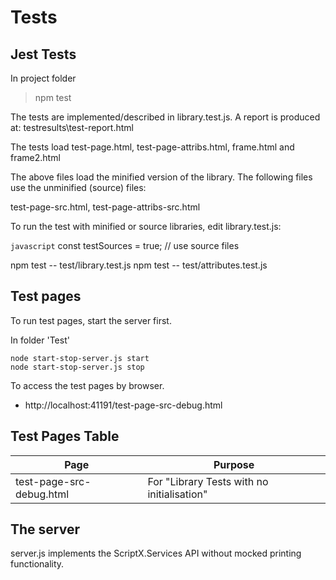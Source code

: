 # Tests

## Jest Tests
In project folder

> npm test

The tests are implemented/described in library.test.js. A report is produced at: testresults\test-report.html

The tests load test-page.html, test-page-attribs.html, frame.html and frame2.html

The above files load the minified version of the library. The following files use the unminified (source) files:

test-page-src.html, test-page-attribs-src.html

To run the test with minified or source libraries, edit library.test.js:

`javascript` const testSources = true; // use source files

npm test -- test/library.test.js
npm test -- test/attributes.test.js

## Test pages

To run test pages, start the server first.

In folder 'Test'
	
	node start-stop-server.js start
	node start-stop-server.js stop

To access the test pages by browser.

- http://localhost:41191/test-page-src-debug.html

## Test Pages Table

| Page                | Purpose                |
|---------------------|------------------------|
| test-page-src-debug.html | For "Library Tests with no initialisation" |

## The server

server.js implements the ScriptX.Services API without mocked printing functionality.
